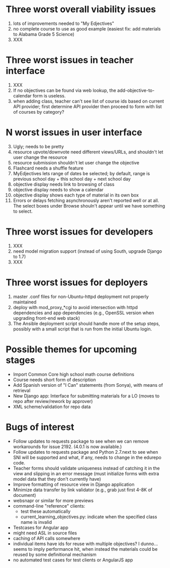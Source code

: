 Three worst overall viability issues
====================================

1. lots of improvements needed to "My Edjectives"
2. no complete course to use as good example (easiest fix: add materials to Alabama Grade 5 Science)
3. XXX

Three worst issues in teacher interface
=======================================

1. XXX
2. If no objectives can be found via web lookup, the add-objective-to-calendar form is useless.
3. when adding class, teacher can't see list of course ids based on current API provider; first determine API provider then proceed to form with list of courses by category?

N worst issues in user interface
====================================

3. Ugly; needs to be pretty
1. resource upvote/downvote need different views/URLs, and shouldn't let user change the resource
1. resource submission shouldn't let user change the objective
3. Flashcard needs a shuffle feature
13. MyEdjectives lets range of dates be selected; by default, range is previous school day + this school day + next school day
9. objective display needs link to browsing of class
6. objective display needs to show a calendar
11. objective display shows each type of material in its own box
2. Errors or delays fetching asynchronously aren't reported well or at all.  The select boxes under Browse shouln't appear until we have something to select.

Three worst issues for developers
=================================

1. XXX
2. need model migration support (instead of using South, upgrade Django to 1.7)
3. XXX

Three worst issues for deployers
================================

1. master .conf files for non-Ubuntu-httpd deployment not properly maintained
2. deploy with mod\_proxy_*cgi to avoid intersection with httpd dependencies and app dependencies (e.g., OpenSSL version when upgrading front-end web stack)
3. The Ansible deployment script should handle more of the setup steps, possibly with a small script that is run from the initial Ubuntu login.

Possible themes for upcoming stages
===================================

* Import Common Core high school math course definitions
* Course needs short form of description
* Add Spanish version of "I Can" statements (from Sonya), with means of retrieval
* New Django app: Interface for submitting materials for a LO (moves to repo after review/rework by approver)
* XML scheme/validation for repo data

Bugs of interest
================

* Follow updates to requests package to see when we can remove workarounds for issue 2192.  (4.0.1 is now available.)
* Follow updates to requests package and Python 2.7.next to see when SNI will be supported and what, if any, needs to change in the edurepo code.
* Teacher forms should validate uniqueness instead of catching it in the view and slipping in an error message (must initialize forms with extra model data that they don't currently have)
* Improve formatting of resource view in Django application
* Minimize data transfer by link validator (e.g., grab just first 4-8K of document)
* websnapr or similar for more previews
* command-line "reference" clients:
  * test these automatically
  * current\_learning\_objectives.py: indicate when the specified class name is invalid
* Testcases for Angular app
* might need ASL in source files
* caching of API calls somewhere
* individual items have ids for reuse with multiple objectives?  I dunno...  seems to imply performance hit, when instead the materials could be reused by some definitional mechanism
* no automated test cases for test clients or AngularJS app
